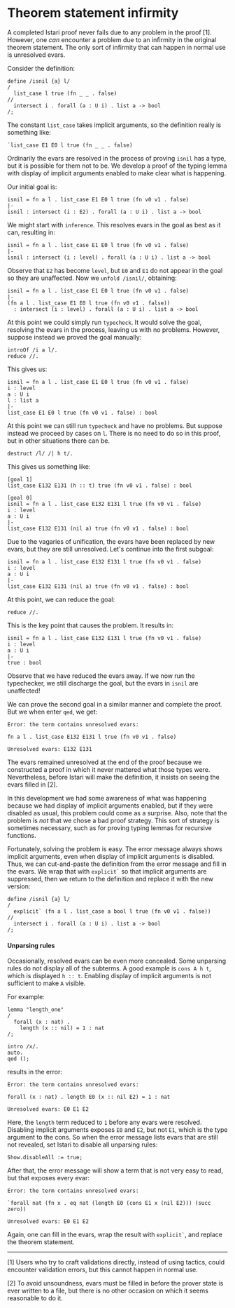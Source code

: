 # Theorem statement infirmity

A completed Istari proof never fails due to any problem in the proof
[1].  However, one *can* encounter a problem due to an infirmity in the
original theorem statement.  The only sort of infirmity that can
happen in normal use is unresolved evars.

Consider the definition:

    define /isnil {a} l/
    /
      list_case l true (fn _ _ . false)
    //
      intersect i . forall (a : U i) . list a -> bool
    /;

The constant `list_case` takes implicit arguments, so the definition
really is something like:

    `list_case E1 E0 l true (fn _ _ . false)

Ordinarily the evars are resolved in the process of proving `isnil`
has a type, but it is possible for them not to be.  We develop a proof
of the typing lemma with display of implicit arguments enabled to make
clear what is happening.

Our initial goal is:

    isnil = fn a l . list_case E1 E0 l true (fn v0 v1 . false)
    |-
    isnil : intersect (i : E2) . forall (a : U i) . list a -> bool

We might start with `inference`.  This resolves evars in the goal as
best as it can, resulting in:

    isnil = fn a l . list_case E1 E0 l true (fn v0 v1 . false)
    |-
    isnil : intersect (i : level) . forall (a : U i) . list a -> bool

Observe that `E2` has become `level`, but `E0` and `E1` do not appear
in the goal so they are unaffected.  Now we `unfold /isnil/`,
obtaining:

    isnil = fn a l . list_case E1 E0 l true (fn v0 v1 . false)
    |-
    (fn a l . list_case E1 E0 l true (fn v0 v1 . false))
      : intersect (i : level) . forall (a : U i) . list a -> bool

At this point we could simply run `typecheck`.  It would solve the
goal, resolving the evars in the process, leaving us with no problems.
However, suppose instead we proved the goal manually:

    introOf /i a l/.
    reduce //.

This gives us:

    isnil = fn a l . list_case E1 E0 l true (fn v0 v1 . false)
    i : level
    a : U i
    l : list a
    |-
    list_case E1 E0 l true (fn v0 v1 . false) : bool

At this point we can still run `typecheck` and have no problems.  But
suppose instead we proceed by cases on `l`.  There is no need to do
so in this proof, but in other situations there can be.

    destruct /l/ /| h t/.    

This gives us something like:

    [goal 1]
    list_case E132 E131 (h :: t) true (fn v0 v1 . false) : bool
    
    [goal 0]
    isnil = fn a l . list_case E132 E131 l true (fn v0 v1 . false)
    i : level
    a : U i
    |-
    list_case E132 E131 (nil a) true (fn v0 v1 . false) : bool

Due to the vagaries of unification, the evars have been replaced by
new evars, but they are still unresolved.  Let's continue into the
first subgoal:

    isnil = fn a l . list_case E132 E131 l true (fn v0 v1 . false)
    i : level
    a : U i
    |-
    list_case E132 E131 (nil a) true (fn v0 v1 . false) : bool

At this point, we can reduce the goal:

    reduce //.

This is the key point that causes the problem.  It results in:

    isnil = fn a l . list_case E132 E131 l true (fn v0 v1 . false)
    i : level
    a : U i
    |-
    true : bool

Observe that we have reduced the evars away.  If we now run the
typechecker, we still discharge the goal, but the evars in `isnil` are
unaffected!

We can prove the second goal in a similar manner and complete the
proof.  But we when enter `qed`, we get:

    Error: the term contains unresolved evars:
    
    fn a l . list_case E132 E131 l true (fn v0 v1 . false)

    Unresolved evars: E132 E131

The evars remained unresolved at the end of the proof because we
constructed a proof in which it never mattered what those types were.
Nevertheless, before Istari will make the definition, it insists on
seeing the evars filled in [2].

In this development we had some awareness of what was happening
because we had display of implicit arguments enabled, but if they were
disabled as usual, this problem could come as a surprise.  Also, note
that the problem is *not* that we chose a bad proof strategy.  This
sort of strategy is sometimes necessary, such as for proving typing
lemmas for recursive functions.

Fortunately, solving the problem is easy.  The error message always
shows implicit arguments, even when display of implicit arguments is
disabled.  Thus, we can cut-and-paste the definition from the error
message and fill in the evars.  We wrap that with `` explicit` `` so
that implicit arguments are suppressed, then we return to the
definition and replace it with the new version:

    define /isnil {a} l/
    /
      explicit` (fn a l . list_case a bool l true (fn v0 v1 . false))
    //
      intersect i . forall (a : U i) . list a -> bool
    /;



####  Unparsing rules

Occasionally, resolved evars can be even more concealed.
Some unparsing rules do not display all of the subterms.  A good
example is `cons A h t`, which is displayed `h :: t`.  Enabling
display of implicit arguments is not sufficient to make `A` visible.

For example:

    lemma "length_one"
    /
      forall (x : nat) .
        length (x :: nil) = 1 : nat
    /;
    
    intro /x/.
    auto.
    qed ();

results in the error:

    Error: the term contains unresolved evars:
    
    forall (x : nat) . length E0 (x :: nil E2) = 1 : nat
    
    Unresolved evars: E0 E1 E2

Here, the `length` term reduced to `1` before any evars were resolved.
Disabling implicit arguments exposes `E0` and `E2`, but not `E1`,
which is the type argument to the cons.  So when the error message
lists evars that are still not revealed, set Istari to disable all
unparsing rules:

    Show.disableAll := true;

After that, the error message will show a term that is not very easy
to read, but that exposes every evar:

    Error: the term contains unresolved evars:
    
    `forall nat (fn x . eq nat (length E0 (cons E1 x (nil E2))) (succ zero))
    
    Unresolved evars: E0 E1 E2

Again, one can fill in the evars, wrap the result with 
`` explicit` ``, and replace the theorem statement.


---

[1] Users who try to craft validations directly, instead of using
tactics, could encounter validation errors, but this cannot happen in
normal use.

[2] To avoid unsoundness, evars must be filled in before the prover
state is ever written to a file, but there is no other occasion on
which it seems reasonable to do it.
